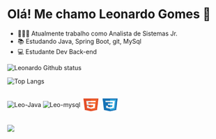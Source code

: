 # Olá! Me chamo Leonardo Gomes 👋

- 👨🏼‍💻 Atualmente trabalho como Analista de Sistemas Jr. 
- 📚 Estudando Java, Spring Boot, git, MySql
- 💻 Estudante Dev Back-end

![Leonardo Github status](https://github-readme-stats.vercel.app/api?username=leonardoforgomes&show_icons=true&theme=radical)

![Top Langs](https://github-readme-stats.vercel.app/api/top-langs/?username=leonardoforgomes&hide_progress=true)

<div style="display: inline_block"><br>
  <img align="center" alt="Leo-Java" height="30" width="40" src="https://cdn.jsdelivr.net/gh/devicons/devicon/icons/java/java-original-wordmark.svg">
  <img align="center" alt="Leo-mysql" height="30" width="40" src="https://cdn.jsdelivr.net/gh/devicons/devicon/icons/mysql/mysql-plain-wordmark.svg">
  <img align="center" alt="Leo-HTML" height="30" width="40" src="https://raw.githubusercontent.com/devicons/devicon/master/icons/html5/html5-original.svg">
  <img align="center" alt="Leo-CSS" height="30" width="40" src="https://raw.githubusercontent.com/devicons/devicon/master/icons/css3/css3-original.svg">
  <br>
  <br>
 
<a href ="https://www.linkedin.com/in/leonardo-gomes-820874226/" target="_blank"> <img src="https://img.shields.io/badge/-LinkedIn-%230077B5?style=for-the-badge&logo=linkedin&logoColor=white" target="_blank"></a>

</div>
